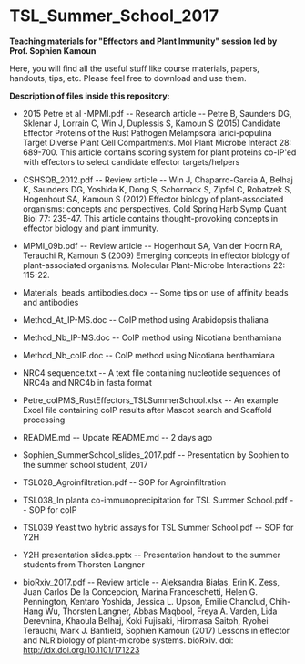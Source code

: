# TSL_Summer_School_2017
<b>Teaching materials for "Effectors and Plant Immunity" session led by Prof. Sophien Kamoun</b>

Here, you will find all the useful stuff like course materials, papers, handouts, tips, etc.
Please feel free to download and use them.



<b>Description of files inside this repository:</b>

- 2015 Petre et al -MPMI.pdf -- Research article -- Petre B, Saunders DG, Sklenar J, Lorrain C, Win J, Duplessis S, Kamoun S (2015) Candidate Effector Proteins of the Rust Pathogen Melampsora larici-populina Target Diverse Plant Cell Compartments. Mol Plant Microbe Interact 28: 689-700. This article contains scoring system for plant proteins co-IP'ed with effectors to select candidate effector targets/helpers

- CSHSQB_2012.pdf -- Review article -- Win J, Chaparro-Garcia A, Belhaj K, Saunders DG, Yoshida K, Dong S, Schornack S, Zipfel C, Robatzek S, Hogenhout SA, Kamoun S (2012) Effector biology of plant-associated organisms: concepts and perspectives. Cold Spring Harb Symp Quant Biol 77: 235-47. This article contains thought-provoking concepts in effector biology and plant immunity.

- MPMI_09b.pdf -- Review article -- Hogenhout SA, Van der Hoorn RA, Terauchi R, Kamoun S (2009) Emerging concepts in effector biology of plant-associated organisms. Molecular Plant-Microbe Interactions 22: 115-22.

- Materials_beads_antibodies.docx -- Some tips on use of affinity beads and antibodies

- Method_At_IP-MS.doc -- CoIP method using Arabidopsis thaliana

- Method_Nb_IP-MS.doc -- CoIP method using Nicotiana benthamiana

- Method_Nb_coIP.doc -- CoIP method using Nicotiana benthamiana

- NRC4 sequence.txt -- A text file containing nucleotide sequences of NRC4a and NRC4b in fasta format

- Petre_coIPMS_RustEffectors_TSLSummerSchool.xlsx -- An example Excel file containing coIP results after Mascot search and Scaffold processing

- README.md  -- Update README.md  -- 2 days ago

- Sophien_SummerSchool_slides_2017.pdf -- Presentation by Sophien to the summer school student, 2017

- TSL028_Agroinfiltration.pdf -- SOP for Agroinfiltration

- TSL038_In planta co-immunoprecipitation for TSL Summer School.pdf -- SOP for coIP 

- TSL039 Yeast two hybrid assays for TSL Summer School.pdf -- SOP for Y2H

- Y2H presentation slides.pptx -- Presentation handout to the summer students from Thorsten Langner

- bioRxiv_2017.pdf -- Review article -- Aleksandra Białas, Erin K. Zess, Juan Carlos De la Concepcion, Marina Franceschetti, Helen G. Pennington, Kentaro Yoshida, Jessica L. Upson, Emilie Chanclud, Chih-Hang Wu, Thorsten Langner, Abbas Maqbool, Freya A. Varden, Lida Derevnina, Khaoula Belhaj, Koki Fujisaki, Hiromasa Saitoh, Ryohei Terauchi, Mark J. Banfield, Sophien Kamoun (2017) Lessons in effector and NLR biology of plant-microbe systems. bioRxiv. doi: http://dx.doi.org/10.1101/171223

